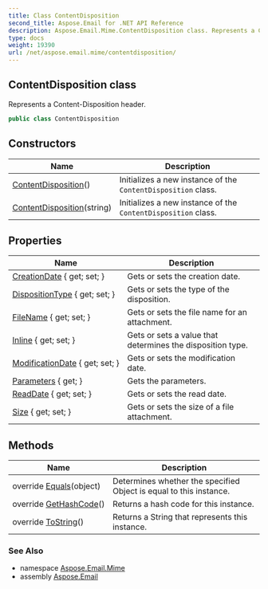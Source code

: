 ```yaml
---
title: Class ContentDisposition
second_title: Aspose.Email for .NET API Reference
description: Aspose.Email.Mime.ContentDisposition class. Represents a ContentDisposition header
type: docs
weight: 19390
url: /net/aspose.email.mime/contentdisposition/
---
```

## ContentDisposition class

Represents a Content-Disposition header.

```csharp
public class ContentDisposition
```

## Constructors

| Name | Description |
| --- | --- |
| [ContentDisposition](contentdisposition/#constructor)() | Initializes a new instance of the `ContentDisposition` class. |
| [ContentDisposition](contentdisposition/#constructor_1)(string) | Initializes a new instance of the `ContentDisposition` class. |

## Properties

| Name | Description |
| --- | --- |
| [CreationDate](../../aspose.email.mime/contentdisposition/creationdate/) { get; set; } | Gets or sets the creation date. |
| [DispositionType](../../aspose.email.mime/contentdisposition/dispositiontype/) { get; set; } | Gets or sets the type of the disposition. |
| [FileName](../../aspose.email.mime/contentdisposition/filename/) { get; set; } | Gets or sets the file name for an attachment. |
| [Inline](../../aspose.email.mime/contentdisposition/inline/) { get; set; } | Gets or sets a value that determines the disposition type. |
| [ModificationDate](../../aspose.email.mime/contentdisposition/modificationdate/) { get; set; } | Gets or sets the modification date. |
| [Parameters](../../aspose.email.mime/contentdisposition/parameters/) { get; } | Gets the parameters. |
| [ReadDate](../../aspose.email.mime/contentdisposition/readdate/) { get; set; } | Gets or sets the read date. |
| [Size](../../aspose.email.mime/contentdisposition/size/) { get; set; } | Gets or sets the size of a file attachment. |

## Methods

| Name | Description |
| --- | --- |
| override [Equals](../../aspose.email.mime/contentdisposition/equals/)(object) | Determines whether the specified Object is equal to this instance. |
| override [GetHashCode](../../aspose.email.mime/contentdisposition/gethashcode/)() | Returns a hash code for this instance. |
| override [ToString](../../aspose.email.mime/contentdisposition/tostring/)() | Returns a String that represents this instance. |

### See Also

* namespace [Aspose.Email.Mime](../../aspose.email.mime/)
* assembly [Aspose.Email](../../)


